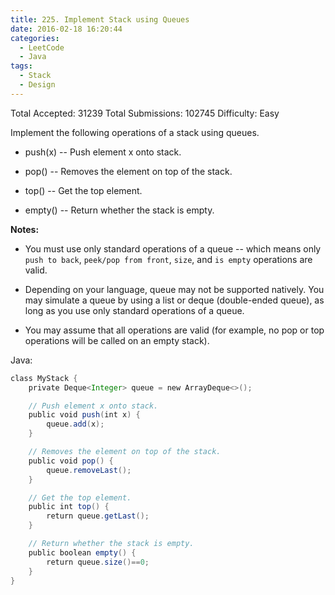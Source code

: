 ```yaml
---
title: 225. Implement Stack using Queues
date: 2016-02-18 16:20:44
categories:
  - LeetCode
  - Java
tags:
  - Stack
  - Design
---
```


Total Accepted: 31239
Total Submissions: 102745
Difficulty: Easy

Implement the following operations of a stack using queues.

*   push(x) -- Push element x onto stack.</p>
*   pop() -- Removes the element on top of the stack.

*   top() -- Get the top element.

*   empty() -- Return whether the stack is empty.

**Notes:**

*   You must use only standard operations of a queue -- which means only `push to back`, `peek/pop from front`, `size`, and `is empty` operations are valid.

*   Depending on your language, queue may not be supported natively. You may simulate a queue by using a list or deque (double-ended queue), as long as you use only standard operations of a queue.

*   You may assume that all operations are valid (for example, no pop or top operations will be called on an empty stack).

<!-- more -->

Java:

``` java
class MyStack {
    private Deque<Integer> queue = new ArrayDeque<>();

    // Push element x onto stack.
    public void push(int x) {
        queue.add(x);
    }

    // Removes the element on top of the stack.
    public void pop() {
        queue.removeLast();
    }

    // Get the top element.
    public int top() {
        return queue.getLast();
    }

    // Return whether the stack is empty.
    public boolean empty() {
        return queue.size()==0;
    }
}
```